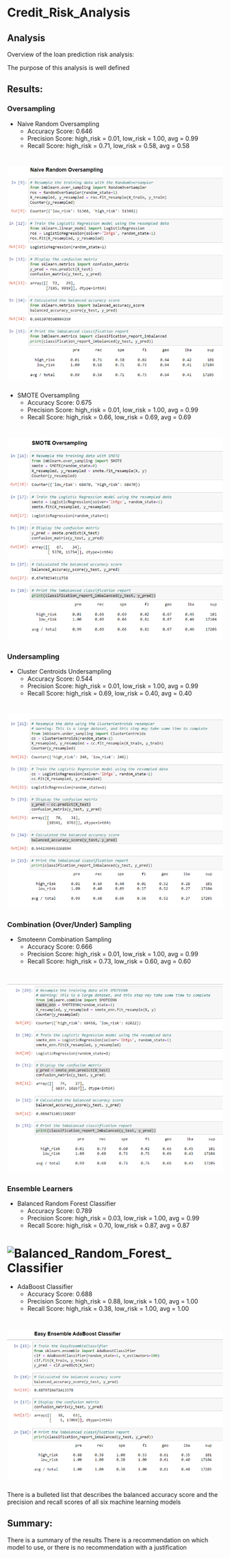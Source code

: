 # Credit_Risk_Analysis
## Analysis

Overview of the loan prediction risk analysis:

The purpose of this analysis is well defined 
## Results:
### Oversampling
* Naive Random Oversampling
  * Accuracy Score: 0.646
  * Precision Score: high_risk = 0.01, low_risk = 1.00, avg = 0.99
  * Recall Score: high_risk = 0.71, low_risk = 0.58, avg = 0.58
# ![](Images/Naive.PNG)
* SMOTE Oversampling
  * Accuracy Score: 0.675
  * Precision Score: high_risk = 0.01, low_risk = 1.00, avg = 0.99
  * Recall Score: high_risk = 0.66, low_risk = 0.69, avg = 0.69
# ![](Images/Smote.PNG)
### Undersampling
* Cluster Centroids Undersampling
  * Accuracy Score: 0.544
  * Precision Score: high_risk = 0.01, low_risk = 1.00, avg = 0.99
  * Recall Score: high_risk = 0.69, low_risk = 0.40, avg = 0.40
# ![](Images/Cluster_Centroids.PNG)
### Combination (Over/Under) Sampling
* Smoteenn Combination Sampling
  * Accuracy Score: 0.666
  * Precision Score: high_risk = 0.01, low_risk = 1.00, avg = 0.99
  * Recall Score: high_risk = 0.73, low_risk = 0.60, avg = 0.60
# ![](Images/Smoteenn.PNG)
### Ensemble Learners 
* Balanced Random Forest Classifier
  * Accuracy Score: 0.789
  * Precision Score: high_risk = 0.03, low_risk = 1.00, avg = 0.99
  * Recall Score: high_risk = 0.70, low_risk = 0.87, avg = 0.87
# ![Balanced_Random_Forest_ Classifier](https://user-images.githubusercontent.com/95573310/222475287-1e3afb4b-243e-4b8a-bf36-9889f3624908.PNG)
* AdaBoost Classifier
  * Accuracy Score: 0.688
  * Precision Score: high_risk = 0.88, low_risk = 1.00, avg = 1.00
  * Recall Score: high_risk = 0.38, low_risk = 1.00, avg = 1.00
# ![](Images/AdaBoost.PNG)


There is a bulleted list that describes the balanced accuracy score and the precision and recall scores of all six machine learning models 
## Summary:

There is a summary of the results 
There is a recommendation on which model to use, or there is no recommendation with a justification 
